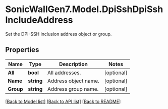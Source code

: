 # SonicWallGen7.Model.DpiSshDpiSshIncludeAddress
Set the DPI-SSH inclusion address object or group.

## Properties

Name | Type | Description | Notes
------------ | ------------- | ------------- | -------------
**All** | **bool** | All addresses. | [optional] 
**Name** | **string** | Address object name. | [optional] 
**Group** | **string** | Address group name. | [optional] 

[[Back to Model list]](../README.md#documentation-for-models) [[Back to API list]](../README.md#documentation-for-api-endpoints) [[Back to README]](../README.md)

